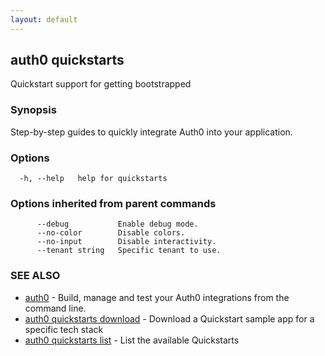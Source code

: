 ```yaml
---
layout: default
---
```

## auth0 quickstarts

Quickstart support for getting bootstrapped

### Synopsis

Step-by-step guides to quickly integrate Auth0 into your application.

### Options

```
  -h, --help   help for quickstarts
```

### Options inherited from parent commands

```
      --debug           Enable debug mode.
      --no-color        Disable colors.
      --no-input        Disable interactivity.
      --tenant string   Specific tenant to use.
```

### SEE ALSO

* [auth0](/auth0-cli/)	 - Build, manage and test your Auth0 integrations from the command line.
* [auth0 quickstarts download](auth0_quickstarts_download.md)	 - Download a Quickstart sample app for a specific tech stack
* [auth0 quickstarts list](auth0_quickstarts_list.md)	 - List the available Quickstarts

